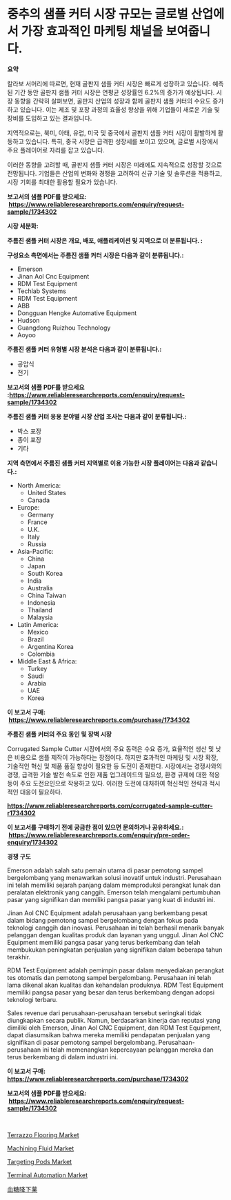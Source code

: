 <p><h1>중추의 샘플 커터 시장 규모는 글로벌 산업에서 가장 효과적인 마케팅 채널을 보여줍니다.</h1></p><p><strong>요약</strong></p>
<p><p>칼라보 서머리에 따르면, 현재 골판지 샘플 커터 시장은 빠르게 성장하고 있습니다. 예측된 기간 동안 골판지 샘플 커터 시장은 연평균 성장률인 6.2%의 증가가 예상됩니다. 시장 동향을 간략히 살펴보면, 골판지 산업의 성장과 함께 골판지 샘플 커터의 수요도 증가하고 있습니다. 이는 제조 및 포장 과정의 효율성 향상을 위해 기업들이 새로운 기술 및 장비를 도입하고 있는 결과입니다.</p><p>지역적으로는, 북미, 아태, 유럽, 미국 및 중국에서 골판지 샘플 커터 시장이 활발하게 활동하고 있습니다. 특히, 중국 시장은 급격한 성장세를 보이고 있으며, 글로벌 시장에서 주요 플레이어로 자리를 잡고 있습니다.</p><p>이러한 동향을 고려할 때, 골판지 샘플 커터 시장은 미래에도 지속적으로 성장할 것으로 전망됩니다. 기업들은 산업의 변화와 경쟁을 고려하여 신규 기술 및 솔루션을 적용하고, 시장 기회를 최대한 활용할 필요가 있습니다.</p></p>
<p><strong>보고서의 샘플 PDF를 받으세요: &nbsp;<a href="https://www.reliableresearchreports.com/enquiry/request-sample/1734302">https://www.reliableresearchreports.com/enquiry/request-sample/1734302</a></strong></p>
<p><strong>시장 세분화:</strong></p>
<p><strong> 주름진 샘플 커터 시장은 개요, 배포, 애플리케이션 및 지역으로 더 분류됩니다. :</strong></p>
<p><strong>구성요소 측면에서는 주름진 샘플 커터 시장은 다음과 같이 분류됩니다.:</strong></p>
<p><ul><li>Emerson</li><li>Jinan Aol Cnc Equipment</li><li>RDM Test Equipment</li><li>Techlab Systems</li><li>RDM Test Equipment</li><li>ABB</li><li>Dongguan Hengke Automative Equipment</li><li>Hudson</li><li>Guangdong Ruizhou Technology</li><li>Aoyoo</li></ul></p>
<p><strong> 주름진 샘플 커터 유형별 시장 분석은 다음과 같이 분류됩니다.:</strong></p>
<p><ul><li>공압식</li><li>전기</li></ul></p>
<p><strong>보고서의 샘플 PDF를 받으세요 :<a href="https://www.reliableresearchreports.com/enquiry/request-sample/1734302">https://www.reliableresearchreports.com/enquiry/request-sample/1734302</a></strong></p>
<p><strong> 주름진 샘플 커터 응용 분야별 시장 산업 조사는 다음과 같이 분류됩니다.:</strong></p>
<p><ul><li>박스 포장</li><li>종이 포장</li><li>기타</li></ul></p>
<p><strong>지역 측면에서 주름진 샘플 커터 지역별로 이용 가능한 시장 플레이어는 다음과 같습니다.:</strong></p>
<p><ul>
    <li>
        North America:
        <ul>
            <li>United States</li>
            <li>Canada</li>
        </ul>
    </li>
    <li>
        Europe:
        <ul>
            <li>Germany</li>
            <li>France</li>
            <li>U.K.</li>
            <li>Italy</li>
            <li>Russia</li>
        </ul>
    </li>
    <li>
        Asia-Pacific:
        <ul>
            <li>China</li>
            <li>Japan</li>
            <li>South Korea</li>
            <li>India</li>
            <li>Australia</li>
            <li>China Taiwan</li>
            <li>Indonesia</li>
            <li>Thailand</li>
            <li>Malaysia</li>
        </ul>
    </li>
    <li>
        Latin America:
        <ul>
            <li>Mexico</li>
            <li>Brazil</li>
            <li>Argentina Korea</li>
            <li>Colombia</li>
        </ul>
    </li>
    <li>
        Middle East & Africa:
        <ul>
            <li>Turkey</li>
            <li>Saudi</li>
            <li>Arabia</li>
            <li>UAE</li>
            <li>Korea</li>
        </ul>
    </li>
    </ul></p>
<p><strong>이 보고서 구매: &nbsp;<a href="https://www.reliableresearchreports.com/purchase/1734302">https://www.reliableresearchreports.com/purchase/1734302</a></strong></p>
<p><strong>주름진 샘플 커터의 주요 동인 및 장벽 시장</strong></p>
<p><p>Corrugated Sample Cutter 시장에서의 주요 동력은 수요 증가, 효율적인 생산 및 낮은 비용으로 샘플 제작이 가능하다는 장점이다. 하지만 효과적인 마케팅 및 시장 확장, 기술적인 혁신 및 제품 품질 향상이 필요한 등 도전이 존재한다. 시장에서는 경쟁사와의 경쟁, 급격한 기술 발전 속도로 인한 제품 업그레이드의 필요성, 환경 규제에 대한 적응 등이 주요 도전요인으로 작용하고 있다. 이러한 도전에 대처하여 혁신적인 전략과 적시적인 대응이 필요하다.</p></p>
<p><strong><a href="https://www.reliableresearchreports.com/corrugated-sample-cutter-r1734302">https://www.reliableresearchreports.com/corrugated-sample-cutter-r1734302</a></strong></p>
<p><strong>이 보고서를 구매하기 전에 궁금한 점이 있으면 문의하거나 공유하세요.: &nbsp;<a href="https://www.reliableresearchreports.com/enquiry/pre-order-enquiry/1734302">https://www.reliableresearchreports.com/enquiry/pre-order-enquiry/1734302</a></strong></p>
<p><strong>경쟁 구도</strong></p>
<p><p>Emerson adalah salah satu pemain utama di pasar pemotong sampel bergelombang yang menawarkan solusi inovatif untuk industri. Perusahaan ini telah memiliki sejarah panjang dalam memproduksi perangkat lunak dan peralatan elektronik yang canggih. Emerson telah mengalami pertumbuhan pasar yang signifikan dan memiliki pangsa pasar yang kuat di industri ini.</p><p>Jinan Aol CNC Equipment adalah perusahaan yang berkembang pesat dalam bidang pemotong sampel bergelombang dengan fokus pada teknologi canggih dan inovasi. Perusahaan ini telah berhasil menarik banyak pelanggan dengan kualitas produk dan layanan yang unggul. Jinan Aol CNC Equipment memiliki pangsa pasar yang terus berkembang dan telah membukukan peningkatan penjualan yang signifikan dalam beberapa tahun terakhir.</p><p>RDM Test Equipment adalah pemimpin pasar dalam menyediakan perangkat tes otomatis dan pemotong sampel bergelombang. Perusahaan ini telah lama dikenal akan kualitas dan kehandalan produknya. RDM Test Equipment memiliki pangsa pasar yang besar dan terus berkembang dengan adopsi teknologi terbaru.</p><p>Sales revenue dari perusahaan-perusahaan tersebut seringkali tidak diungkapkan secara publik. Namun, berdasarkan kinerja dan reputasi yang dimiliki oleh Emerson, Jinan Aol CNC Equipment, dan RDM Test Equipment, dapat diasumsikan bahwa mereka memiliki pendapatan penjualan yang signifikan di pasar pemotong sampel bergelombang. Perusahaan-perusahaan ini telah memenangkan kepercayaan pelanggan mereka dan terus berkembang di dalam industri ini.</p></p>
<p><strong>이 보고서 구매: &nbsp; <a href="https://www.reliableresearchreports.com/purchase/1734302">https://www.reliableresearchreports.com/purchase/1734302</a></strong></p>
<p><strong>보고서의 샘플 PDF를 받으세요: &nbsp;<a href="https://www.reliableresearchreports.com/enquiry/request-sample/1734302">https://www.reliableresearchreports.com/enquiry/request-sample/1734302</a></strong><strong></strong></p>
<p>&nbsp;</p>
<p><p><a href="https://www.linkedin.com/pulse/terrazzo-flooring-market-provides-comprehensive-analysis-including-1mu3c?trackingId=WJB79hUBH2VT6FKQj8Bx1A%3D%3D">Terrazzo Flooring Market</a></p><p><a href="https://issuu.com/reportprime-2/docs/machining-fluid-market-size-2030.pptx">Machining Fluid Market</a></p><p><a href="https://github.com/ashepherd82/Market-Research-Report-List-4/blob/main/targeting-pods-market.md">Targeting Pods Market</a></p><p><a href="https://github.com/irfadac/Market-Research-Report-List-2/blob/main/terminal-automation-market.md">Terminal Automation Market</a></p><p><a href="https://github.com/ycmtqqhvk3273/Market-Research-Report-List-1/blob/main/240284927675.md">血糖降下薬</a></p></p>